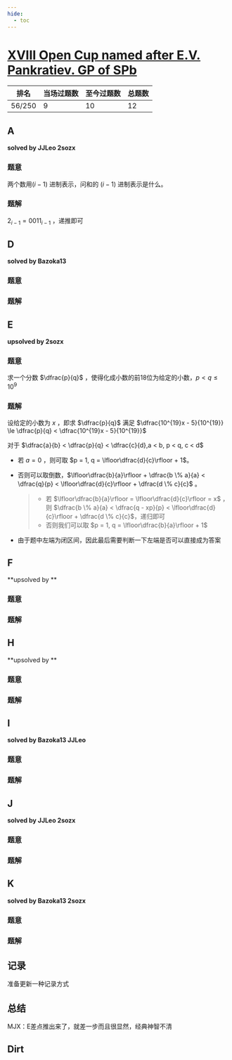 ```yaml
---
hide:
  - toc
---
```


# [XVIII Open Cup named after E.V. Pankratiev. GP of SPb](http://opentrains.snarknews.info/~ejudge/team.cgi?SID=c46e31e5c8c8d7af&action=2)

| 排名   | 当场过题数 | 至今过题数 | 总题数 |
| ------ | ---------- | ---------- | ------ |
| 56/250 | 9          | 10         | 12     |

## **A**

**solved by JJLeo 2sozx**

### 题意

两个数用$(i - 1)$ 进制表示，问和的 $(i - 1)$ 进制表示是什么。

### 题解

$2_{i-1} = 0011_{i-1}$ ，递推即可 

## **D**

**solved by Bazoka13**

### 题意



### 题解



## **E**

**upsolved by 2sozx**

### 题意

求一个分数 $\dfrac{p}{q}$ ，使得化成小数的前18位为给定的小数，$p < q \le 10^9$

### 题解

设给定的小数为 $x$ ，即求 $\dfrac{p}{q}$ 满足 $\dfrac{10^{19}x - 5}{10^{19}} \le \dfrac{p}{q} < \dfrac{10^{19}x - 5}{10^{19}}$ 

对于 $\dfrac{a}{b} < \dfrac{p}{q} < \dfrac{c}{d},a < b, p < q, c < d$ 

- 若 $a =0$ ，则可取 $p = 1, q = \lfloor\dfrac{d}{c}\rfloor + 1$。

- 否则可以取倒数，$\lfloor\dfrac{b}{a}\rfloor + \dfrac{b \% a}{a} < \dfrac{q}{p} < \lfloor\dfrac{d}{c}\rfloor + \dfrac{d \% c}{c}$ 。

  > - 若 $\lfloor\dfrac{b}{a}\rfloor = \lfloor\dfrac{d}{c}\rfloor = x$ ，则 $\dfrac{b \% a}{a} < \dfrac{q - xp}{p} < \lfloor\dfrac{d}{c}\rfloor + \dfrac{d \% c}{c}$，递归即可
  > - 否则我们可以取 $p = 1, q = \lfloor\dfrac{b}{a}\rfloor + 1$

- 由于题中左端为闭区间，因此最后需要判断一下左端是否可以直接成为答案

## **F**

**upsolved by **

### 题意



### 题解



## **H**

**upsolved by **

### 题意



### 题解



## **I**

**solved by Bazoka13 JJLeo**

### 题意



### 题解



## **J**

**solved by JJLeo 2sozx**

### 题意



### 题解



## **K**

**solved by Bazoka13 2sozx**

### 题意



### 题解

## **记录**

准备更新一种记录方式

## **总结**

MJX：E差点推出来了，就差一步而且很显然，经典神智不清

## **Dirt**

